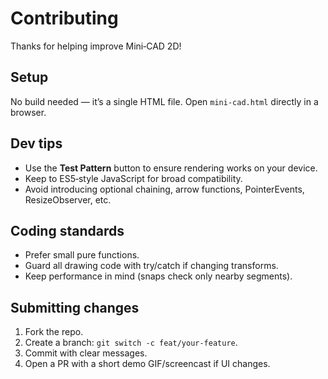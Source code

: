 # Contributing

Thanks for helping improve Mini‑CAD 2D!

## Setup
No build needed — it’s a single HTML file. Open `mini-cad.html` directly in a browser.

## Dev tips
- Use the **Test Pattern** button to ensure rendering works on your device.
- Keep to ES5‑style JavaScript for broad compatibility.
- Avoid introducing optional chaining, arrow functions, PointerEvents, ResizeObserver, etc.

## Coding standards
- Prefer small pure functions.
- Guard all drawing code with try/catch if changing transforms.
- Keep performance in mind (snaps check only nearby segments).

## Submitting changes
1. Fork the repo.
2. Create a branch: `git switch -c feat/your-feature`.
3. Commit with clear messages.
4. Open a PR with a short demo GIF/screencast if UI changes.
